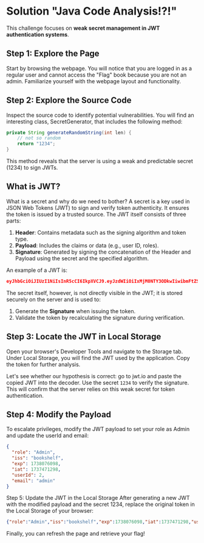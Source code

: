 # Solution "Java Code Analysis!?!"
This challenge focuses on **weak secret management in JWT authentication systems**.

## Step 1: Explore the Page
Start by browsing the webpage. You will notice that you are logged in as a regular user and cannot access the "Flag" book because you are not an admin. Familiarize yourself with the webpage layout and functionality.

## Step 2: Explore the Source Code
Inspect the source code to identify potential vulnerabilities. You will find an interesting class, SecretGenerator, that includes the following method:
```java
private String generateRandomString(int len) {
    // not so random
    return "1234";
}
```
This method reveals that the server is using a weak and predictable secret (1234) to sign JWTs.

## What is JWT?
What is a secret and why do we need to bother? A secret is a key used in JSON Web Tokens (JWT) to sign and verify token authenticity. It ensures the token is issued by a trusted source.
The JWT itself consists of three parts:
1. **Header**: Contains metadata such as the signing algorithm and token type.
2. **Payload**: Includes the claims or data (e.g., user ID, roles).
3. **Signature**: Generated by signing the concatenation of the Header and Payload using the secret and the specified algorithm.

An example of a JWT is:
```json
eyJhbGciOiJIUzI1NiIsInR5cCI6IkpXVCJ9.eyJzdWIiOiIxMjM0NTY3ODkwIiwibmFtZSI6IkpvaG4gRG9lIiwiaWF0IjoxNTE2MjM5MDIyfQ.SflKxwRJSMeKKF2QT4fwpMeJf36POk6yJV_adQssw5c
```

The secret itself, however, is not directly visible in the JWT; it is stored securely on the server and is used to:
1. Generate the **Signature** when issuing the token.
2. Validate the token by recalculating the signature during verification.

## Step 3: Locate the JWT in Local Storage
Open your browser's Developer Tools and navigate to the Storage tab. Under Local Storage, you will find the JWT used by the application. Copy the token for further analysis.

Let's see whether our hypothesis is correct: go to jwt.io and paste the copied JWT into the decoder. Use the secret `1234` to verify the signature. This will confirm that the server relies on this weak secret for token authentication.

## Step 4: Modify the Payload
To escalate privileges, modify the JWT payload to set your role as Admin and update the userId and email:
```json
{
  "role": "Admin",
  "iss": "bookshelf",
  "exp": 1738076098,
  "iat": 1737471298,
  "userId": 2,
  "email": "admin"
}
```

Step 5: Update the JWT in the Local Storage
After generating a new JWT with the modified payload and the secret 1234, replace the original token in the Local Storage of your browser:
```json
{"role":"Admin","iss":"bookshelf","exp":1738076098,"iat":1737471298,"userId":2,"email":"admin"}
```

Finally, you can refresh the page and retrieve your flag!

